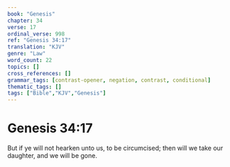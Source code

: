 ```yaml
---
book: "Genesis"
chapter: 34
verse: 17
ordinal_verse: 998
ref: "Genesis 34:17"
translation: "KJV"
genre: "Law"
word_count: 22
topics: []
cross_references: []
grammar_tags: [contrast-opener, negation, contrast, conditional]
thematic_tags: []
tags: ["Bible","KJV","Genesis"]
---
```


# Genesis 34:17

But if ye will not hearken unto us, to be circumcised; then will we take our daughter, and we will be gone.
